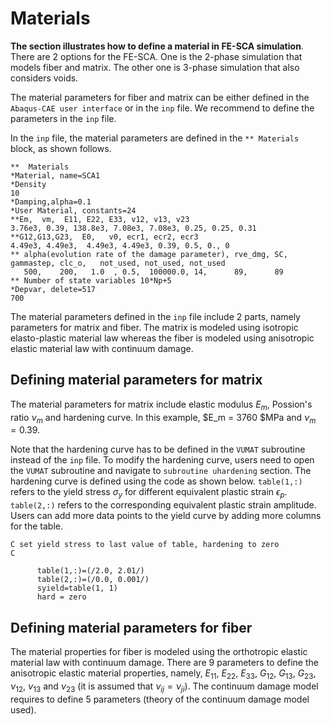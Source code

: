# Materials
**The section illustrates how to define a material in FE-SCA simulation**. There are 2 options for the FE-SCA. One is the 2-phase simulation that models fiber and matrix. The other one is 3-phase simulation that also considers voids.

The material parameters for fiber and matrix can be either defined in the `Abaqus-CAE user interface` or in the `inp` file. We recommend to define the parameters in the `inp` file.

In the `inp` file, the material parameters are defined in the `** Materials` block, as shown follows.

```none
**  Materials
*Material, name=SCA1
*Density
10
*Damping,alpha=0.1
*User Material, constants=24
**Em,  vm,  E11, E22, E33, v12, v13, v23
3.76e3, 0.39, 138.8e3, 7.08e3, 7.08e3, 0.25, 0.25, 0.31
**G12,G13,G23,  E0,   v0, ecr1, ecr2, ecr3
4.49e3, 4.49e3,  4.49e3, 4.49e3, 0.39, 0.5, 0., 0
** alpha(evolution rate of the damage parameter), rve_dmg, SC,  gammastep, clc_o,   not_used, not_used, not_used
   500,    200,   1.0  , 0.5,  100000.0, 14,      89,      89
** Number of state variables 10*Np+5
*Depvar, delete=517
700
```
The material parameters defined in the `inp` file include 2 parts, namely parameters for matrix and fiber. The matrix is modeled using isotropic elasto-plastic material law whereas the fiber is modeled using anisotropic elastic material law with continuum damage.

## Defining material parameters for matrix
The material parameters for matrix include elastic modulus $E_m$, Possion's ratio $\nu_m$ and hardening curve. In this example, $E_m = 3760 $MPa and $\nu_m = 0.39$.

Note that the hardening curve has to be defined in the `VUMAT` subroutine instead of the `inp` file. To modify the hardening curve, users need to open the `VUMAT` subroutine and navigate to `subroutine uhardening` section. The hardening curve is defined using the code as shown below. `table(1,:)` refers to the yield stress $\sigma_y$ for different equivalent plastic strain $\epsilon_p$. `table(2,:)` refers to the corresponding equivalent plastic strain amplitude. Users can add more data points to the yield curve by adding more columns for the table. 
```none
C set yield stress to last value of table, hardening to zero
C

      table(1,:)=(/2.0, 2.01/)
      table(2,:)=(/0.0, 0.001/)
      syield=table(1, 1)
      hard = zero
```


## Defining material parameters for fiber
The material properties for fiber is modeled using the orthotropic elastic material law with continuum damage. There are 9 parameters to define the anisotropic elastic material properties, namely, $E_{11}$, $E_{22}$, $E_{33}$, $G_{12}$, $G_{13}$, $G_{23}$, $\nu_{12}$, $\nu_{13}$ and $\nu_{23}$ (it is assumed that $\nu_{ij} = \nu_{ji}$). The continuum damage model requires to define 5 parameters (theory of the continuum damage model used).
